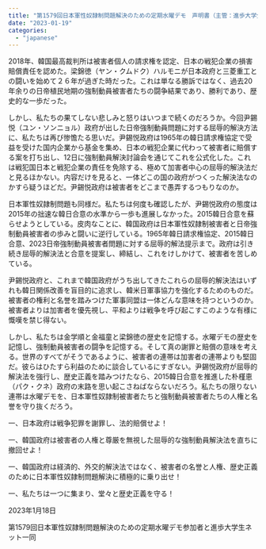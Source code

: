 ```yaml
---
title: "第1579回日本軍性奴隷制問題解決のための定期水曜デモ　声明書（主管：進歩大学生ネット）"
date: "2023-01-19"
categories: 
  - "japanese"
---
```


2018年、韓国最高裁判所は被害者個人の請求権を認定、日本の戦犯企業の損害賠償責任を認めた。梁錦徳（ヤン・クムドク）ハルモニが日本政府と三菱重工との闘いを始めて２６年が過ぎた時だった。これは単なる勝訴ではなく、過去20年余りの日帝植民地期の強制動員被害者たちの闘争結果であり、勝利であり、歴史的な一歩だった。

しかし、私たちの果てしない悲しみと怒りはいつまで続くのだろうか。今回尹錫悦（ユン・ソンニョル）政府が出した日帝強制動員問題に対する屈辱的解決方法に、私たちは再び惨憺たる思いだ。尹錫悦政府は1965年の韓日請求権協定で受益を受けた国内企業から基金を集め、日本の戦犯企業に代わって被害者に賠償する案を打ち出し、12日に強制動員解決討論会を通じてこれを公式化した。これは戦犯国日本と戦犯企業の責任を免除する、極めて加害者中心の屈辱的解決法だと見るほかない。内容だけを見ると、一体どこの国の政府がつくった解決法なのかすら疑うほどだ。尹錫悦政府は被害者をどこまで愚弄するつもりなのか。

日本軍性奴隷制問題も同様だ。私たちは何度も確認したが、尹錫悦政府の態度は2015年の拙速な韓日合意の水準から一歩も進展しなかった。2015韓日合意を蘇らせようとしている。皮肉なことに、韓国政府は日本軍性奴隷制被害者と日帝強制動員被害者の歩みと闘いに逆行している。1965年韓日請求権協定、2015韓日合意、2023日帝強制動員被害者問題に対する屈辱的解法提示まで。政府は引き続き屈辱的解決法と合意を提案し、締結し、これをけしかけて、被害者を苦しめている。

尹錫悦政府と、これまで韓国政府がうち出してきたこれらの屈辱的解決法はいずれも韓日関係改善を盲目的に追求し、韓米日軍事協力を強化するためのものだ。被害者の権利と名誉を踏みつけた軍事同盟は一体どんな意味を持つというのか。被害者よりは加害者を優先視し、平和よりは戦争を呼び起こすこのような有様に慨嘆を禁じ得ない。

しかし、私たちは金学順と金福童と梁錦徳の歴史を記憶する。水曜デモの歴史を記憶し、強制動員被害者の闘争を記憶する。そして真の謝罪と賠償の意味を考える。世界のすべてがそうであるように、被害者の連帯は加害者の連帯よりも堅固だ。彼らはひたすら利益のために談合しているにすぎない。尹錫悦政府が屈辱的解決法を強行し、歴史正義を踏みつけたなら、2015韓日合意を推進した朴槿恵（パク・クネ）政府の末路を思い起こさねばならないだろう。私たちの限りない連帯は水曜デモを、日本軍性奴隷制被害者たちと強制動員被害者たちの人権と名誉を守り抜くだろう。

一、日本政府は戦争犯罪を謝罪し、法的賠償せよ！

一、韓国政府は被害者の人権と尊厳を無視した屈辱的な強制動員解決法を直ちに撤回せよ！

一、韓国政府は経済的、外交的解決法ではなく、被害者の名誉と人権、歴史正義のために日本軍性奴隷制問題解決に積極的に乗り出せ！

一、私たちは一つに集まり、堂々と歴史正義を守る！

2023年1月18日

第1579回日本軍性奴隷制問題解決のための定期水曜デモ参加者と進歩大学生ネット一同
